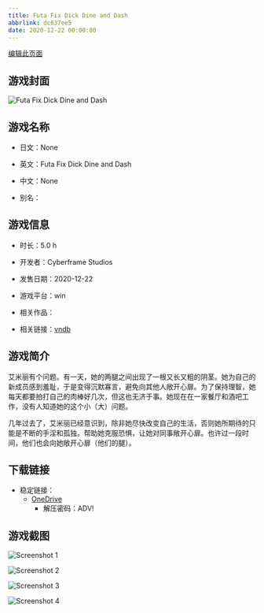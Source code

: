 ```yaml
---
title: Futa Fix Dick Dine and Dash
abbrlink: dc637ee5
date: 2020-12-22 00:00:00
---
```

[编辑此页面](https://github.com/ACG-3/ADV3-source/blob/main/source/_posts/games/Futa%20Fix%20Dick%20Dine%20and%20Dash.md)

## 游戏封面

![Futa Fix Dick Dine and Dash](https://pan.timero.xyz/d/onedrive/img_lib_001/Futa%20Fix%20Dick%20Dine%20and%20Dash_cover.avif)


## 游戏名称

- 日文：None
- 英文：Futa Fix Dick Dine and Dash
- 中文：None

- 别名：


## 游戏信息

- 时长：5.0 h
- 开发者：Cyberframe Studios
- 发售日期：2020-12-22
- 游戏平台：win
- 相关作品：

- 相关链接：[vndb](https://vndb.org/v29897)


## 游戏简介

艾米丽有个问题。有一天，她的两腿之间出现了一根又长又粗的阴茎。她为自己的新成员感到羞耻，于是变得沉默寡言，避免向其他人敞开心扉。为了保持理智，她每天都要拍打自己的肉棒好几次，但这也无济于事。她现在在一家餐厅和酒吧工作，没有人知道她的这个小（大）问题。

几年过去了，艾米丽已经意识到，除非她尽快改变自己的生活，否则她所期待的只能是不断的手淫和孤独。帮助她克服恐惧，让她对同事敞开心扉。也许过一段时间，他们也会向她敞开心扉（他们的腿）。




## 下载链接

- 稳定链接：
    - [OneDrive](https://pan.timero.xyz/onedrive/adv_lib_001/Futa%20Fix%20Dick%20Dine%20and%20Dash)
        - 解压密码：ADV!



## 游戏截图


![Screenshot 1](https://pan.timero.xyz/d/onedrive/img_lib_001/Futa%20Fix%20Dick%20Dine%20and%20Dash_Screenshot_1.avif)

![Screenshot 2](https://pan.timero.xyz/d/onedrive/img_lib_001/Futa%20Fix%20Dick%20Dine%20and%20Dash_Screenshot_2.avif)

![Screenshot 3](https://pan.timero.xyz/d/onedrive/img_lib_001/Futa%20Fix%20Dick%20Dine%20and%20Dash_Screenshot_3.avif)

![Screenshot 4](https://pan.timero.xyz/d/onedrive/img_lib_001/Futa%20Fix%20Dick%20Dine%20and%20Dash_Screenshot_4.avif)

